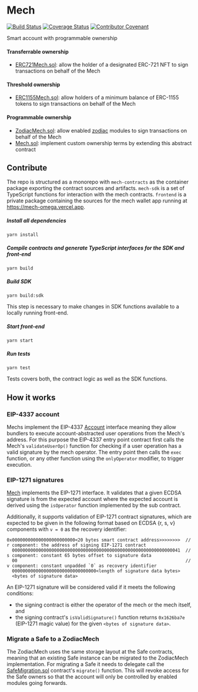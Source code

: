 # Mech

[![Build Status](https://github.com/gnosis/mech/actions/workflows/ci.yml/badge.svg)](https://github.com/gnosis/mech/actions/workflows/ci.yml)
[![Coverage Status](https://coveralls.io/repos/github/gnosis/mech/badge.svg?branch=main)](https://coveralls.io/github/gnosis/mech?branch=main)
[![Contributor Covenant](https://img.shields.io/badge/Contributor%20Covenant-2.1-4baaaa.svg)](https://github.com/gnosis/CODE_OF_CONDUCT)

Smart account with programmable ownership

#### Transferrable ownership

- [ERC721Mech.sol](contracts/ERC721Mech.sol): allow the holder of a designated ERC-721 NFT to sign transactions on behalf of the Mech

#### Threshold ownership

- [ERC1155Mech.sol](contracts/ERC1155Mech.sol): allow holders of a minimum balance of ERC-1155 tokens to sign transactions on behalf of the Mech

#### Programmable ownership

- [ZodiacMech.sol](contracts/ZodiacMech.sol): allow enabled [zodiac](https://github.com/gnosis/zodiac) modules to sign transactions on behalf of the Mech
- [Mech.sol](contracts/base/Mech.sol): implement custom ownership terms by extending this abstract contract

## Contribute

The repo is structured as a monorepo with `mech-contracts` as the container package exporting the contract sources and artifacts.
`mech-sdk` is a set of TypeScript functions for interaction with the mech contracts.
`frontend` is a private package containing the sources for the mech wallet app running at https://mech-omega.vercel.app.

##### Install all dependencies

```
yarn install
```

##### Compile contracts and generate TypeScript interfaces for the SDK and front-end

```
yarn build
```

##### Build SDK

```
yarn build:sdk
```

This step is necessary to make changes in SDK functions available to a locally running front-end.

##### Start front-end

```
yarn start
```

##### Run tests

```
yarn test
```

Tests covers both, the contract logic as well as the SDK functions.

## How it works

### EIP-4337 account

Mechs implement the EIP-4337 [Account](contracts/base/Account.sol) interface meaning they allow bundlers to execute account-abstracted user operations from the Mech's address.
For this purpose the EIP-4337 entry point contract first calls the Mech's `validateUserOp()` function for checking if a user operation has a valid signature by the mech operator.
The entry point then calls the `exec` function, or any other function using the `onlyOperator` modifier, to trigger execution.

### EIP-1271 signatures

[Mech](contracts/base/Mech.sol) implements the EIP-1271 interface.
It validates that a given ECDSA signature is from the expected account where the expected account is derived using the `isOperator` function implemented by the sub contract.

Additionally, it supports validation of EIP-1271 contract signatures, which are expected to be given in the following format based on ECDSA {r, s, v} components with `v = 0` as the recovery identifier:

```
0x000000000000000000000000<20 bytes smart contract address>>>>>>>>  // r component: the address of signing EIP-1271 contract
  0000000000000000000000000000000000000000000000000000000000000041  // s component: constant 65 bytes offset to signature data
  00                                                                // v component: constant unpadded `0` as recovery identifier
  00000000000000000000000000000000<length of signature data bytes>
  <bytes of signature data>
```

An EIP-1271 signature will be considered valid if it meets the following conditions:

- the signing contract is either the operator of the mech or the mech itself, and
- the signing contract's `isValidSignature()` function returns `0x1626ba7e` (EIP-1271 magic value) for the given `<bytes of signature data>`.

### Migrate a Safe to a ZodiacMech

The ZodiacMech uses the same storage layout at the Safe contracts, meaning that an existing Safe instance can be migrated to the ZodiacMech implementation.
For migrating a Safe it needs to delegate call the [SafeMigration.sol](contracts/libraries/SafeMigration.sol) contract's `migrate()` function.
This will revoke access for the Safe owners so that the account will only be controlled by enabled modules going forwards.

